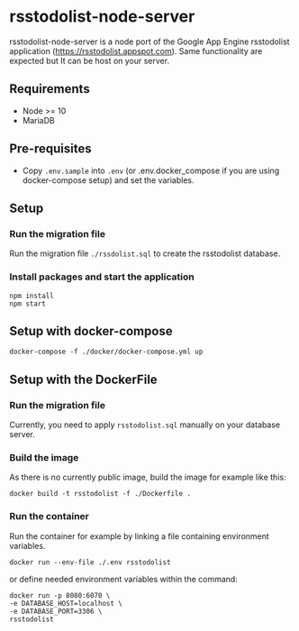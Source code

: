 # rsstodolist-node-server

rsstodolist-node-server is a node port of the Google App Engine rsstodolist application (https://rsstodolist.appspot.com).
Same functionality are expected but It can be host on your server.

## Requirements

- Node >= 10
- MariaDB

## Pre-requisites

- Copy `.env.sample` into `.env` (or .env.docker_compose if you are using docker-compose setup) and set the variables.

## Setup

### Run the migration file

Run the migration file `./rssdolist.sql` to create the rsstodolist database.

### Install packages and start the application

``` shell
npm install
npm start
```

## Setup with docker-compose

```shell
docker-compose -f ./docker/docker-compose.yml up
```

## Setup with the DockerFile

### Run the migration file

Currently, you need to apply `rsstodolist.sql` manually on your database server.

### Build the image

As there is no currently public image, build the image for example like this:

```shell
docker build -t rsstodolist -f ./Dockerfile .
```

### Run the container

Run the container for example by linking a file containing environment variables.

```shell
docker run --env-file ./.env rsstodolist
```

or define needed environment variables within the command:

```shell
docker run -p 8080:6070 \
-e DATABASE_HOST=localhost \
-e DATABASE_PORT=3306 \
rsstodolist
```

